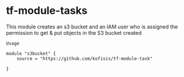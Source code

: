 # tf-module-tasks

This module creates an s3 bucket and an IAM user who is assigned the permission to
get & put objects in the S3 bucket created
~~~ 
Usage 

module "s3bucket" {
    source = "https://github.com/kofisis/tf-module-task"
  
}
~~~
